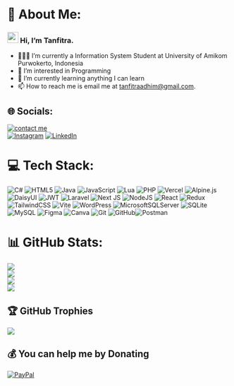 # 💫 About Me:
### <img src="https://media.giphy.com/media/hvRJCLFzcasrR4ia7z/giphy.gif" width="25px" height="25px"> Hi, I’m Tanfitra. 
- 👨🏽‍💻 I’m currently a Information System Student at University of Amikom Purwokerto, Indonesia
- 👀 I’m interested in Programming
- 🌱 I’m currently learning anything I can learn
- 📫 How to reach me is email me at [tanfitraadhim@gmail.com](mailto:tanfitraadhim@gmail.com).


## 🌐 Socials:
<a href="https://discord.com/channels/@me/443746079243108363"> <img src="https://discord.c99.nl/widget/theme-1/443746079243108363.png" alt="contact me"> <br>
[![Instagram](https://img.shields.io/badge/Instagram-%23E4405F.svg?logo=Instagram&logoColor=white)](https://instagram.com/adhim_t) [![LinkedIn](https://img.shields.io/badge/LinkedIn-%230077B5.svg?logo=linkedin&logoColor=white)](https://www.linkedin.com/in/adhimtanfitra/)


# 💻 Tech Stack:
![C#](https://img.shields.io/badge/c%23-%23239120.svg?style=for-the-badge&logo=csharp&logoColor=white) ![HTML5](https://img.shields.io/badge/html5-%23E34F26.svg?style=for-the-badge&logo=html5&logoColor=white) ![Java](https://img.shields.io/badge/java-%23ED8B00.svg?style=for-the-badge&logo=openjdk&logoColor=white) ![JavaScript](https://img.shields.io/badge/javascript-%23323330.svg?style=for-the-badge&logo=javascript&logoColor=%23F7DF1E) ![Lua](https://img.shields.io/badge/lua-%232C2D72.svg?style=for-the-badge&logo=lua&logoColor=white) ![PHP](https://img.shields.io/badge/php-%23777BB4.svg?style=for-the-badge&logo=php&logoColor=white) ![Vercel](https://img.shields.io/badge/vercel-%23000000.svg?style=for-the-badge&logo=vercel&logoColor=white) ![Alpine.js](https://img.shields.io/badge/alpinejs-white.svg?style=for-the-badge&logo=alpinedotjs&logoColor=%238BC0D0) ![DaisyUI](https://img.shields.io/badge/daisyui-5A0EF8?style=for-the-badge&logo=daisyui&logoColor=white) ![JWT](https://img.shields.io/badge/JWT-black?style=for-the-badge&logo=JSON%20web%20tokens) ![Laravel](https://img.shields.io/badge/laravel-%23FF2D20.svg?style=for-the-badge&logo=laravel&logoColor=white) ![Next JS](https://img.shields.io/badge/Next-black?style=for-the-badge&logo=next.js&logoColor=white) ![NodeJS](https://img.shields.io/badge/node.js-6DA55F?style=for-the-badge&logo=node.js&logoColor=white) ![React](https://img.shields.io/badge/react-%2320232a.svg?style=for-the-badge&logo=react&logoColor=%2361DAFB) ![Redux](https://img.shields.io/badge/redux-%23593d88.svg?style=for-the-badge&logo=redux&logoColor=white) ![TailwindCSS](https://img.shields.io/badge/tailwindcss-%2338B2AC.svg?style=for-the-badge&logo=tailwind-css&logoColor=white) ![Vite](https://img.shields.io/badge/vite-%23646CFF.svg?style=for-the-badge&logo=vite&logoColor=white) ![WordPress](https://img.shields.io/badge/WordPress-%23117AC9.svg?style=for-the-badge&logo=WordPress&logoColor=white) ![MicrosoftSQLServer](https://img.shields.io/badge/Microsoft%20SQL%20Server-CC2927?style=for-the-badge&logo=microsoft%20sql%20server&logoColor=white) ![SQLite](https://img.shields.io/badge/sqlite-%2307405e.svg?style=for-the-badge&logo=sqlite&logoColor=white) ![MySQL](https://img.shields.io/badge/mysql-4479A1.svg?style=for-the-badge&logo=mysql&logoColor=white) ![Figma](https://img.shields.io/badge/figma-%23F24E1E.svg?style=for-the-badge&logo=figma&logoColor=white) ![Canva](https://img.shields.io/badge/Canva-%2300C4CC.svg?style=for-the-badge&logo=Canva&logoColor=white) ![Git](https://img.shields.io/badge/git-%23F05033.svg?style=for-the-badge&logo=git&logoColor=white) ![GitHub](https://img.shields.io/badge/github-%23121011.svg?style=for-the-badge&logo=github&logoColor=white)![Postman](https://img.shields.io/badge/Postman-FF6C37?style=for-the-badge&logo=postman&logoColor=white)
# 📊 GitHub Stats:
![](https://github-readme-stats-eight-theta.vercel.app/api?username=Tanfitra&show_icons=true&theme=gruvbox&include_all_commits=true&count_private=true)<br/>
![](https://github-readme-streak-stats.herokuapp.com/?user=tanfitra&theme=gruvbox&hide_border=false)<br/>
![](https://github-readme-stats.vercel.app/api/top-langs/?username=tanfitra&theme=gruvbox&hide_border=false&include_all_commits=true&count_private=true&layout=compact)<br/>
[![](https://visitcount.itsvg.in/api?id=Tanfitra&label=Profile%20Views&color=12&icon=0&pretty=true)](https://visitcount.itsvg.in)

## 🏆 GitHub Trophies
![](https://github-profile-trophy.vercel.app/?username=tanfitra&theme=juicyfresh&no-frame=false&no-bg=true&margin-w=4)

## 💰 You can help me by Donating
  [![PayPal](https://img.shields.io/badge/PayPal-00457C?style=for-the-badge&logo=paypal&logoColor=white)](https://paypal.me/https://paypal.me/tanfitra) 

  
<!-- Proudly created with GPRM ( https://gprm.itsvg.in ) -->

<!---
Tanfitra/Tanfitra is a ✨ special ✨ repository because its `README.md` (this file) appears on your GitHub profile.
You can click the Preview link to take a look at your changes.
--->
